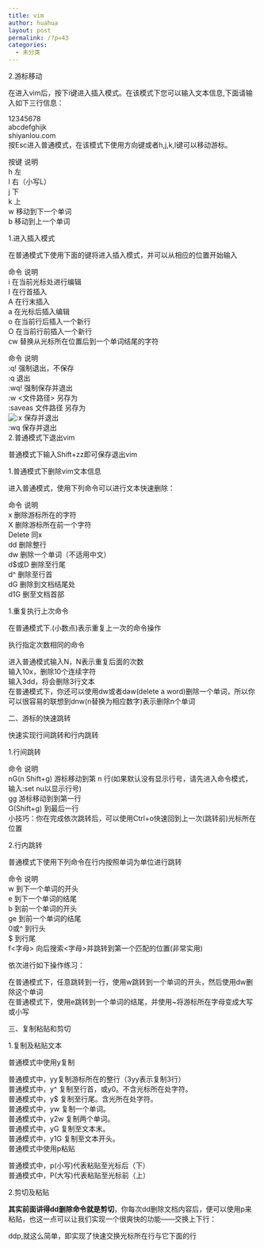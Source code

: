 ```yaml
---
title: vim
author: huahua
layout: post
permalink: /?p=43
categories:
  - 未分类
---
```

2.游标移动

在进入vim后，按下i键进入插入模式。在该模式下您可以输入文本信息,下面请输入如下三行信息：

12345678  
abcdefghijk  
shiyanlou.com  
按Esc进入普通模式，在该模式下使用方向键或者h,j,k,l键可以移动游标。

按键 说明  
h 左  
l 右（小写L）  
j 下  
k 上  
w 移动到下一个单词  
b 移动到上一个单词

1.进入插入模式

在普通模式下使用下面的键将进入插入模式，并可以从相应的位置开始输入

命令 说明  
i 在当前光标处进行编辑  
I 在行首插入  
A 在行末插入  
a 在光标后插入编辑  
o 在当前行后插入一个新行  
O 在当前行前插入一个新行  
cw 替换从光标所在位置后到一个单词结尾的字符

命令 说明  
:q! 强制退出，不保存  
:q 退出  
:wq! 强制保存并退出  
:w <文件路径> 另存为  
:saveas 文件路径 另存为  
<img src="http://w-zh.ml/wp-includes/images/smilies/icon_mad.gif" alt=":x" class="wp-smiley" /> 保存并退出  
:wq 保存并退出  
2.普通模式下退出vim

普通模式下输入Shift+zz即可保存退出vim

1.普通模式下删除vim文本信息

进入普通模式，使用下列命令可以进行文本快速删除：

命令 说明  
x 删除游标所在的字符  
X 删除游标所在前一个字符  
Delete 同x  
dd 删除整行  
dw 删除一个单词（不适用中文）  
d$或D 删除至行尾  
d^ 删除至行首  
dG 删除到文档结尾处  
d1G 删至文档首部

1.重复执行上次命令

在普通模式下.(小数点)表示重复上一次的命令操作

执行指定次数相同的命令

进入普通模式输入N<command>，N表示重复后面的次数  
输入10x，删除10个连续字符  
输入3dd，将会删除3行文本  
在普通模式下，你还可以使用dw或者daw(delete a word)删除一个单词，所以你可以很容易的联想到dnw(n替换为相应数字)表示删除n个单词

二、游标的快速跳转

快速实现行间跳转和行内跳转

1.行间跳转

命令 说明  
nG(n Shift+g) 游标移动到第 n 行(如果默认没有显示行号，请先进入命令模式，输入:set nu以显示行号)  
gg 游标移动到到第一行  
G(Shift+g) 到最后一行  
小技巧：你在完成依次跳转后，可以使用Ctrl+o快速回到上一次(跳转前)光标所在位置

2.行内跳转

普通模式下使用下列命令在行内按照单词为单位进行跳转

命令 说明  
w 到下一个单词的开头  
e 到下一个单词的结尾  
b 到前一个单词的开头  
ge 到前一个单词的结尾  
0或^ 到行头  
$ 到行尾  
f<字母> 向后搜索<字母>并跳转到第一个匹配的位置(非常实用)

依次进行如下操作练习：

在普通模式下，任意跳转到一行，使用w跳转到一个单词的开头，然后使用dw删除这个单词  
在普通模式下，使用e跳转到一个单词的结尾，并使用~将游标所在字母变成大写或小写

三、复制粘贴和剪切

1.复制及粘贴文本

普通模式中使用y复制

普通模式中，yy复制游标所在的整行（3yy表示复制3行）  
普通模式中，y^ 复制至行首，或y0。不含光标所在处字符。  
普通模式中，y$ 复制至行尾。含光所在处字符。  
普通模式中，yw 复制一个单词。  
普通模式中，y2w 复制两个单词。  
普通模式中，yG 复制至文本末。  
普通模式中，y1G 复制至文本开头。  
普通模式中使用p粘贴

普通模式中，p(小写)代表粘贴至光标后（下）  
普通模式中，P(大写)代表粘贴至光标前（上）

2.剪切及粘贴

**其实前面讲得dd删除命令就是剪切**，你每次dd删除文档内容后，便可以使用p来粘贴，也这一点可以让我们实现一个很爽快的功能——交换上下行：

ddp,就这么简单，即实现了快速交换光标所在行与它下面的行